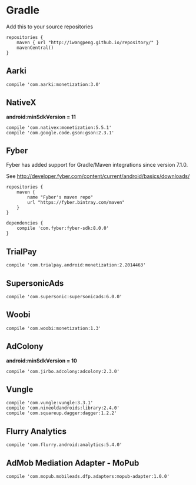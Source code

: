 # Gradle

Add this to your source repositories

    repositories {
        maven { url "http://iwangpeng.github.io/repository/" }
        mavenCentral()
    }

## Aarki
    compile 'com.aarki:monetization:3.0'

## NativeX

**android:minSdkVersion = 11**

    compile 'com.nativex:monetization:5.5.1'
    compile 'com.google.code.gson:gson:2.3.1'
    
## Fyber

Fyber has added support for Gradle/Maven integrations since version 7.1.0.

See http://developer.fyber.com/content/current/android/basics/downloads/

    repositories {
        maven {
            name "Fyber's maven repo"
            url "https://fyber.bintray.com/maven"
        }
    }

    dependencies {
        compile 'com.fyber:fyber-sdk:8.0.0'
    }
    
## TrialPay
    compile 'com.trialpay.android:monetization:2.2014463'

## SupersonicAds
    compile 'com.supersonic:supersonicads:6.0.0'
    
## Woobi
    compile 'com.woobi:monetization:1.3'
    
## AdColony

**android:minSdkVersion = 10**

    compile 'com.jirbo.adcolony:adcolony:2.3.0'
    
## Vungle
    compile 'com.vungle:vungle:3.3.1'
    compile 'com.nineoldandroids:library:2.4.0'
    compile 'com.squareup.dagger:dagger:1.2.2'

## Flurry Analytics
    compile 'com.flurry.android:analytics:5.4.0'

## AdMob Mediation Adapter - MoPub
    compile 'com.mopub.mobileads.dfp.adapters:mopub-adapter:1.0.0'
